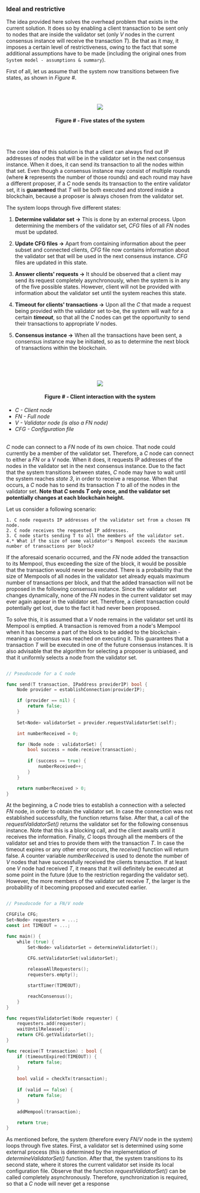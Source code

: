 ### Ideal and restrictive

The idea provided here solves the overhead problem that exists in the current solution. It does so by enabling a client transaction to be sent only to nodes that are inside the validator set (only *V* nodes in the current consensus instance will receive the transaction *T*). Be that as it may, it imposes a certain level of restrictiveness, owing to the fact that some additional assumptions have to be made (including the original ones from `System model - assumptions & summary`).

First of all, let us assume that the system now transitions between five states, as shown in *Figure #*.

<br/><br/>
<div align='center'> 
<img src="https://github.com/lukamiletic95/papers/blob/algorithm1/images/fig8.png" />
	<h4>Figure # - Five states of the system</h4>
</div>
<br/><br/>

The core idea of this solution is that a client can always find out IP addresses of nodes that will be in the validator set in the next consensus instance. When it does, it can send its transaction to all the nodes within that set. Even though a consensus instance may consist of multiple rounds (where ***k*** represents the number of those rounds) and each round may have a different proposer, if a *C* node sends its transaction to the entire validator set, it is **guaranteed** that *T* will be both executed and stored inside a blockchain, because a proposer is always chosen from the validator set.

The system loops through five different states:
1. **Determine validator set →** This is done by an external process. Upon determining the members of the validator set, *CFG* files of all *FN* nodes must be updated.

2. **Update CFG files →** Apart from containing information about the peer subset and connected clients, *CFG* file now contains information about the validator set that will be used in the next consensus instance. *CFG* files are updated in this state.

3. **Answer clients' requests →** It should be observed that a client may send its request completely asynchronously, when the system is in any of the five possible states. However, client will not be provided with information about the validator set until the system reaches this state.

4. **Timeout for clients' transactions →** Upon all the *C* that made a request being provided with the validator set to-be, the system will wait for a certain ***timeout***, so that all the *C* nodes can get the opportunity to send their transactions to appropriate *V* nodes.

5. **Consensus instance →** When all the transactions have been sent, a consensus instance may be initiated, so as to determine the next block of transactions within the blockchain.

<br/><br/><br/>
<div align='center'> 
<img src="https://github.com/lukamiletic95/papers/blob/algorithm1/images/fig9.png" />
	<h4>Figure # - Client interaction with the system</h4>
</div>

* *C - Client node*
* *FN - Full node*
* *V - Validator node (is also a *FN* node)*
* *CFG - Configuration file*
<br/><br/>

*C* node can connect to a *FN* node of its own choice. That node could currently be a member of the validator set. Therefore, a *C* node can connect to either a *FN* or a *V* node. When it does, it requests IP addresses of the nodes in the validator set in the next consensus instance. Due to the fact that the system transitions between states, *C* node may have to wait  until the system reaches *state 3*, in order to receive a response. When that occurs, a *C* node has to send its transaction *T* to all of the nodes in the validator set. **Note that *C* sends *T* only once, and the validator set potentially changes at each blockchain height.** 

Let us consider a following scenario: 

	1. C node requests IP addresses of the validator set from a chosen FN node.
	2. C node receives the requested IP addresses.
	3. C node starts sending T to all the members of the validator set.
	4.* What if the size of some validator's Mempool exceeds the maximum number of transactions per block?

If the aforesaid scenario occurred, and the *FN* node added the transaction to its Mempool, thus exceeding the size of the block, it would be possible that the transaction would never be executed. There is a probability that the size of Mempools of all nodes in the validator set already equals maximum number of transactions per block, and that the added transaction will not be proposed in the following consensus instance. Since the validator set changes dynamically, none of the *FN* nodes in the current validator set may ever again appear in the validator set. Therefore, a client transaction could potentially get lost, due to the fact it had never been proposed.

To solve this, it is assumed that a *V* node remains in the validator set until its Mempool is emptied. A transaction is removed from a node's Mempool when it has become a part of the block to be added to the blockchain - meaning a consensus was reached on executing it. This guarantees that a transaction *T* will be executed  in one of the future consensus instances. It is also advisable that the algorithm for selecting a proposer is unbiased, and that it uniformly selects a node from the validator set.

```go

// Pseudocode for a C node

func send(T transaction, IPaddress providerIP) bool {
	Node provider = establishConnection(providerIP);

	if (provider == nil) {
		return false;
	}
	
	Set<Node> validatorSet = provider.requestValidatorSet(self);

	int numberReceived = 0;

	for (Node node : validatorSet) {
		bool success = node.receive(transaction);
		
		if (success == true) {
			numberReceived++;
		}
	}

	return numberReceived > 0;
}

```

At the beginning, a *C* node tries to establish a connection with a selected *FN* node, in order to obtain the validator set. In case the connection was not established successfully, the function returns false.  After that, a call of the *requestValidatorSet()* returns the validator set for the following consensus instance. Note that this is a blocking call, and the client awaits until it receives the information. Finally, *C* loops through all the members of the validator set and tries to provide them with the transaction *T*. In case the timeout expires or any other error occurs, the *receive()* function will return false. A counter variable *numberReceived* is used to denote the number of *V* nodes that have successfully received the clients transaction. If at least one *V* node had received *T*, it means that it will definitely be executed at some point in the future (due to the restriction regarding the validator set). However, the more members of the validator set receive *T*, the larger is the probability of it becoming proposed and executed earlier.

```go

// Pseudocode for a FN/V node

CFGFile CFG;
Set<Node> requesters = ...;
const int TIMEOUT = ...;

func main() {
	while (true) {
		Set<Node> validatorSet = determineValidatorSet();
		
		CFG.setValidatorSet(validatorSet);

		releaseAllRequesters();
		requesters.empty();

		startTimer(TIMEOUT);

		reachConsensus();
	}
}

func requestValidatorSet(Node requester) {
	requesters.add(requester);
	waitUntilReleased();
	return CFG.getValidatorSet();
}

func receive(T transaction) : bool {
	if (timeoutExpired(TIMEOUT)) {
		return false;
	}
	
	bool valid = checkTx(transaction);
	
	if (valid == false) {
		return false;
	}

	addMempool(transaction);

	return true;
}

```

As mentioned before, the system (therefore every *FN*/*V* node in the system) loops through five states. First, a validator set is determined using some external process (this is determined by the implementation of *determineValidatorSet()* function. After that, the system transitions to its second state, where it stores the current validator set inside its local configuration file. Observe that the function *requestValidatorSet()* can be called completely asynchronously. Therefore, synchronization is required, so that a *C* node will never get a response



<!--stackedit_data:
eyJoaXN0b3J5IjpbLTE0MzA5NDY4NiwtOTU0MDIzNjE5LDE2MT
M5MTEyMjEsMjU1NTU4Njk0LC0xNzAzNjA2MjI3LC03ODQ0MDAw
NDYsLTQ5Njk4MDYyMywtMTIwOTAxNjIyOSwxMDAxMTY1NDU5LC
0xNzk5NTYzMjk2LDE3Mjc3NjU0MTQsLTU3NzAxOTI4MCwzODg1
NDI2NDIsNjE3MjM5NTMsLTE3MTkzNTM1NTcsODQ0OTQwMzAxLC
05MDgzODM3OSwtOTI4ODY2MzM5XX0=
-->